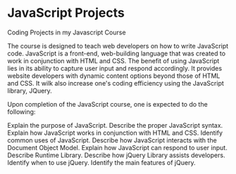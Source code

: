 # JavaScript Projects
 
Coding Projects in my Javascript Course

The course is designed to teach web developers on how to write JavaScript code. 
JavaScript is a front-end, web-building language that was created to work in conjunction with HTML and CSS. 
The benefit of using JavaScript lies in its ability to capture user input and respond accordingly. 
It provides website developers with dynamic content options beyond those of HTML and CSS. It wilk also 
increase one's coding efficiency using the JavaScript library, JQuery.

Upon completion of the JavaScript course, one is expected to do the following:

Explain the purpose of JavaScript.
Describe the proper JavaScript syntax.
Explain how JavaScript works in conjunction with HTML and CSS.
Identify common uses of JavaScript.
Describe how JavaScript interacts with the Document Object Model.
Explain how JavaScript can respond to user input.
Describe Runtime Library.
Describe how jQuery Library assists developers.
Identify when to use jQuery.
Identify the main features of jQuery.
